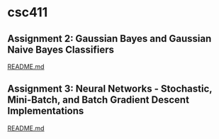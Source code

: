# csc411

## Assignment 2: Gaussian Bayes and Gaussian Naive Bayes Classifiers
[README.md](./a2/README.md)<br>



## Assignment 3: Neural Networks - Stochastic, Mini-Batch, and Batch Gradient Descent Implementations
[README.md](./a3/README.md)<br>

